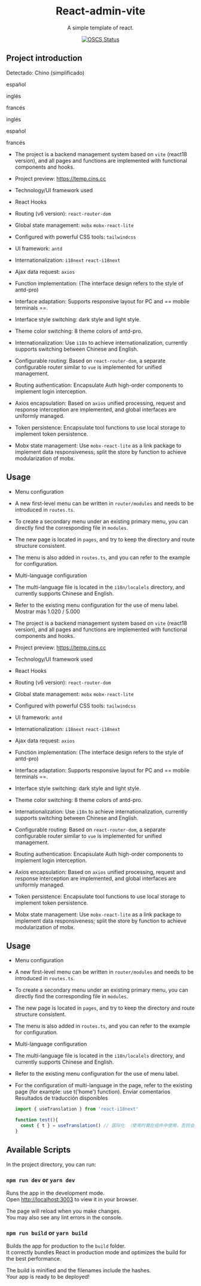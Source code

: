 <h1 align="center">React-admin-vite</h1>

<div align="center">

A simple template of react.

[![OSCS Status](https://www.oscs1024.com/platform/badge/KinXpeng/react-admin-vite.svg?size=small)](https://www.oscs1024.com/project/KinXpeng/react-admin-vite?ref=badge_small)

</div>

## Project introduction



Detectado: Chino (simplificado)

español

inglés

francés

inglés

español

francés
- The project is a backend management system based on `vite` (react18 version), and all pages and functions are implemented with functional components and hooks.
- Project preview: https://temp.cins.cc
- Technology/UI framework used
- React Hooks
- Routing (v6 version): `react-router-dom`
- Global state management: `mobx` `mobx-react-lite`
- Configured with powerful CSS tools: `tailwindcss`
- UI framework: `antd`
- Internationalization: `i18next` `react-i18next`
- Ajax data request: `axios`
- Function implementation: (The interface design refers to the style of antd-pro)

- Interface adaptation: Supports responsive layout for PC and == mobile terminals ==.
- Interface style switching: dark style and light style.
- Theme color switching: 8 theme colors of antd-pro.
- Internationalization: Use `i18n` to achieve internationalization, currently supports switching between Chinese and English.
- Configurable routing: Based on `react-router-dom`, a separate configurable router similar to `vue` is implemented for unified management.
- Routing authentication: Encapsulate Auth high-order components to implement login interception.
- Axios encapsulation: Based on `axios` unified processing, request and response interception are implemented, and global interfaces are uniformly managed.
- Token persistence: Encapsulate tool functions to use local storage to implement token persistence.
- Mobx state management: Use `mobx-react-lite` as a link package to implement data responsiveness; split the store by function to achieve modularization of mobx.

## Usage

- Menu configuration

- A new first-level menu can be written in `router/modules` and needs to be introduced in `routes.ts`.
- To create a secondary menu under an existing primary menu, you can directly find the corresponding file in `modules`.
- The new page is located in `pages`, and try to keep the directory and route structure consistent.
- The menu is also added in `routes.ts`, and you can refer to the example for configuration.

- Multi-language configuration

- The multi-language file is located in the `i18n/localels` directory, and currently supports Chinese and English.

- Refer to the existing menu configuration for the use of menu label.
Mostrar más
1.020 / 5.000
- The project is a backend management system based on `vite` (react18 version), and all pages and functions are implemented with functional components and hooks.
- Project preview: https://temp.cins.cc
- Technology/UI framework used
- React Hooks
- Routing (v6 version): `react-router-dom`
- Global state management: `mobx` `mobx-react-lite`
- Configured with powerful CSS tools: `tailwindcss`
- UI framework: `antd`
- Internationalization: `i18next` `react-i18next`
- Ajax data request: `axios`
- Function implementation: (The interface design refers to the style of antd-pro)

- Interface adaptation: Supports responsive layout for PC and == mobile terminals ==.
- Interface style switching: dark style and light style.
- Theme color switching: 8 theme colors of antd-pro.
- Internationalization: Use `i18n` to achieve internationalization, currently supports switching between Chinese and English.
- Configurable routing: Based on `react-router-dom`, a separate configurable router similar to `vue` is implemented for unified management.
- Routing authentication: Encapsulate Auth high-order components to implement login interception.
- Axios encapsulation: Based on `axios` unified processing, request and response interception are implemented, and global interfaces are uniformly managed.
- Token persistence: Encapsulate tool functions to use local storage to implement token persistence.
- Mobx state management: Use `mobx-react-lite` as a link package to implement data responsiveness; split the store by function to achieve modularization of mobx.

## Usage

- Menu configuration

- A new first-level menu can be written in `router/modules` and needs to be introduced in `routes.ts`.
- To create a secondary menu under an existing primary menu, you can directly find the corresponding file in `modules`.
- The new page is located in `pages`, and try to keep the directory and route structure consistent.
- The menu is also added in `routes.ts`, and you can refer to the example for configuration.

- Multi-language configuration

- The multi-language file is located in the `i18n/localels` directory, and currently supports Chinese and English.

- Refer to the existing menu configuration for the use of menu label.

- For the configuration of multi-language in the page, refer to the existing page (for example: use t('home') function).
Enviar comentarios
Resultados de traducción disponibles 

    ```js
    import { useTranslation } from 'react-i18next'
    
    function test(){
      const { t } = useTranslation() // 国际化 （使用时需在组件中使用，否则会报错）
    }
    ```

## Available Scripts

In the project directory, you can run:

### `npm run dev` or `yarn dev`

Runs the app in the development mode.\
Open [http://localhost:3003](http://localhost:3003) to view it in your browser.

The page will reload when you make changes.\
You may also see any lint errors in the console.

### `npm run build` or `yarn build`

Builds the app for production to the `build` folder.\
It correctly bundles React in production mode and optimizes the build for the best performance.

The build is minified and the filenames include the hashes.\
Your app is ready to be deployed!
